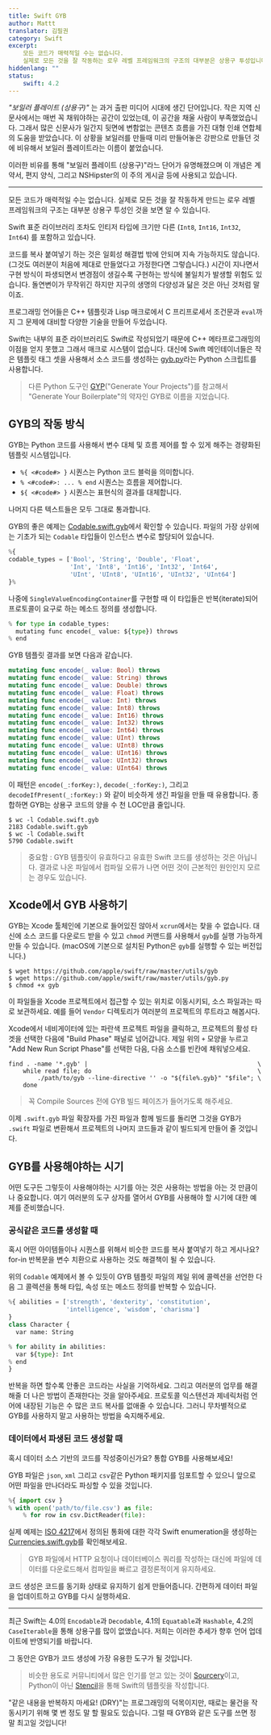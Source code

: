 ```yaml
---
title: Swift GYB
author: Mattt
translator: 김필권
category: Swift
excerpt:
    모든 코드가 매력적일 수는 없습니다.
    실제로 모든 것을 잘 작동하는 로우 레벨 프레임워크의 구조의 대부분은 상용구 투성입니다.
hiddenlang: ""
status:
    swift: 4.2
---
```


_"보일러 플레이트 (상용구)"_ 는 과거 출판 미디어 시대에 생긴 단어입니다. 작은 지역 신문사에서는 매번 꼭 채워야하는 공간이 있었는데, 이 공간을 채울 사람이 부족했었습니다. 그래서 많은 신문사가 일간지 뒷면에 변함없는 콘텐츠 흐름을 가진 대형 인쇄 연합체의 도움을 받았습니다. 이 상황을 보일러를 만들때 미리 만들어놓은 강판으로 만들던 것에 비유해서 보일러 플레이트라는 이름이 붙었습니다.

이러한 비유를 통해 "보일러 플레이트 (상용구)"라느 단어가 유명해졌으며 이 개념은 계약서, 편지 양식, 그리고 NSHipster의 이 주의 게시글 등에 사용되고 있습니다.

---

모든 코드가 매력적일 수는 없습니다. 실제로 모든 것을 잘 작동하게 만드는 로우 레벨 프레임워크의 구조는 대부분 상용구 투성인 것을 보면 알 수 있습니다.

Swift 표준 라이브러리 조차도 인티저 타입에 크기만 다른 (`Int8`, `Int16`, `Int32`, `Int64`) 를 포함하고 있습니다.

코드를 복사 붙여넣기 하는 것은 일회성 해결법 밖에 안되며 지속 가능하지도 않습니다. (그것도 여러분이 처음에 제대로 만들었다고 가정한다면 그렇습니다.) 시간이 지나면서 구현 방식이 파생되면서 변경점이 생길수록 구현하는 방식에 불일치가 발생할 위험도 있습니다. 돌연변이가 무작위긴 하지만 지구의 생명의 다양성과 닮은 것은 아닌 것처럼 말이죠.

프로그래밍 언어들은 C++ 템플릿과 Lisp 매크로에서 C 프리프로세서 조건문과 `eval`까지 그 문제에 대비할 다양한 기술을 만들어 두었습니다.

Swift는 내부의 표준 라이브러리도 Swift로 작성되었기 때문에 C++ 메타프로그래밍의 이점을 얻지 못했고 그래서 매크로 시스템이 없습니다. 대신에 Swift 메인테이너들은 작은 템플릿 태그 셋을 사용해서 소스 코드를 생성하는 [gyb.py](https://github.com/apple/swift/blob/master/utils/gyb.py)라는 Python 스크립트를 사용합니다.

> 다른 Python 도구인 [GYP](https://gyp.gsrc.io)("Generate Your Projects")를 참고해서 "Generate Your Boilerplate"의 약자인 GYB로 이름을 지었습니다.

## GYB의 작동 방식

GYB는 Python 코드를 사용해서 변수 대체 및 흐름 제어를 할 수 있게 해주는 경량화된 템플릿 시스템입니다.

- `%{ <#code#> }` 시퀀스는 Python 코드 블럭을 의미합니다.
- `% <#code#>: ... % end` 시퀀스는 흐름을 제어합니다.
- `${ <#code#> }` 시퀀스는 표현식의 결과를 대체합니다.

나머지 다른 텍스트들은 모두 그대로 통과합니다.

GYB의 좋은 예제는 [Codable.swift.gyb](https://github.com/apple/swift/blob/master/stdlib/public/core/Codable.swift.gyb)에서 확인할 수 있습니다. 파일의 가장 상위에는 기초가 되는 `Codable` 타입들이 인스턴스 변수로 할당되어 있습니다.

```python
%{
codable_types = ['Bool', 'String', 'Double', 'Float',
                 'Int', 'Int8', 'Int16', 'Int32', 'Int64',
                 'UInt', 'UInt8', 'UInt16', 'UInt32', 'UInt64']
}%
```

나중에 `SingleValueEncodingContainer`를 구현할 때 이 타입들은 반복(iterate)되어 프로토콜이 요구로 하는 메소드 정의를 생성합니다.

```python
% for type in codable_types:
  mutating func encode(_ value: ${type}) throws
% end
```

GYB 템플릿 결과를 보면 다음과 같습니다.

```swift
mutating func encode(_ value: Bool) throws
mutating func encode(_ value: String) throws
mutating func encode(_ value: Double) throws
mutating func encode(_ value: Float) throws
mutating func encode(_ value: Int) throws
mutating func encode(_ value: Int8) throws
mutating func encode(_ value: Int16) throws
mutating func encode(_ value: Int32) throws
mutating func encode(_ value: Int64) throws
mutating func encode(_ value: UInt) throws
mutating func encode(_ value: UInt8) throws
mutating func encode(_ value: UInt16) throws
mutating func encode(_ value: UInt32) throws
mutating func encode(_ value: UInt64) throws
```

이 패턴은 `encode(_:forKey:)`, `decode(_:forKey:)`, 그리고 `decodeIfPresent(_:forKey:)` 와 같이 비슷하게 생긴 파일을 만들 때 유용합니다. 종합하면 GYB는 상용구 코드의 양을 수 천 LOC만큼 줄입니다.

```terminal
$ wc -l Codable.swift.gyb
2183 Codable.swift.gyb
$ wc -l Codable.swift
5790 Codable.swift
```

> 중요함 : GYB 템플릿이 유효하다고 유효한 Swift 코드를 생성하는 것은 아닙니다.
> 결과로 나온 파일에서 컴파일 오류가 나면 어떤 것이 근본적인 원인인지 모르는 경우도 있습니다.

## Xcode에서 GYB 사용하기

GYB는 Xcode 툴체인에 기본으로 들어있진 않아서 `xcrun`에서는 찾을 수 없습니다. 대신에 소스 코드를 다운로드 받을 수 있고 `chmod` 커맨드를 사용해서 `gyb`를 실행 가능하게 만들 수 있습니다. (macOS에 기본으로 설치된 Python은 `gyb`를 실행할 수 있는 버전입니다.)

```terminal
$ wget https://github.com/apple/swift/raw/master/utils/gyb
$ wget https://github.com/apple/swift/raw/master/utils/gyb.py
$ chmod +x gyb
```

이 파일들을 Xcode 프로젝트에서 접근할 수 있는 위치로 이동시키되, 소스 파일과는 따로 보관하세요. 예를 들어 `Vendor` 디렉토리가 여러분의 프로젝트의 루트라고 해봅시다.

Xcode에서 네비게이터에 있는 파란색 프로젝트 파일을 클릭하고, 프로젝트의 활성 타겟을 선택한 다음에 "Build Phase" 패널로 넘어갑니다. 제일 위의 `+` 모양을 누르고 "Add New Run Script Phase"를 선택한 다음, 다음 소스를 빈칸에 채워넣으세요.

```shell
find . -name '*.gyb' |                                               \
    while read file; do                                              \
        ./path/to/gyb --line-directive '' -o "${file%.gyb}" "$file"; \
    done
```

> 꼭 Compile Sources 전에 GYB 빌드 페이즈가 들어가도록 해주세요.

이제 `.swift.gyb` 파일 확장자를 가진 파일과 함께 빌드를 돌리면 그것을 GYB가 `.swift` 파일로 변환해서 프로젝트의 나머지 코드들과 같이 빌드되게 만들어 줄 것입니다.


## GYB를 사용해야하는 시기

어떤 도구든 그렇듯이 사용해야하는 시기를 아는 것은 사용하는 방법을 아는 것 만큼이나 중요합니다. 여기 여러분의 도구 상자를 열어서 GYB를 사용해야 할 시기에 대한 예제를 준비했습니다.

### 공식같은 코드를 생성할 때

혹시 어떤 아이템들이나 시퀀스를 위해서 비슷한 코드를 복사 붙여넣기 하고 게시나요? for-in 반복문을 변수 치환으로 사용하는 것도 해결책이 될 수 있습니다.

위의 `Codable` 예제에서 볼 수 있듯이 GYB 템플릿 파일의 제일 위에 콜렉션을 선언한 다음 그 콜렉션을 통해 타입, 속성 또는 메소드 정의를 반복할 수 있습니다.

```python
%{ abilities = ['strength', 'dexterity', 'constitution',
                'intelligence', 'wisdom', 'charisma']
}
class Character {
  var name: String

% for ability in abilities:
  var ${type}: Int
% end
}
```

반복을 하면 할수록 안좋은 코드라는 사실을 기억하세요. 그리고 여러분의 업무를 해결해줄 더 나은 방법이 존재한다는 것을 알아주세요. 프로토콜 익스텐션과 제네릭처럼 언어에 내장된 기능은 수 많은 코드 복사를 없애줄 수 있습니다. 그러니 무차별적으로 GYB를 사용하지 말고 사용하는 방법을 숙지해주세요.

### 데이터에서 파생된 코드 생성할 때

혹시 데이터 소스 기반의 코드를 작성중이신가요? 통합 GYB를 사용해보세요!

GYB 파일은 `json`, `xml` 그리고 `csv`같은 Python 패키지를 임포트할 수 있으니 앞으로 어떤 파일을 만나더라도 파싱할 수 있을 것입니다.

```python
%{ import csv }
% with open('path/to/file.csv') as file:
    % for row in csv.DictReader(file):
```

실제 예제는 [ISO 4217](https://www.iso.org/iso-4217-currency-codes.html)에서 정의된 통화에 대한 각각 Swift enumeration을 생성하는 [Currencies.swift.gyb](https://github.com/Flight-School/Money/blob/master/Sources/Money/Currency.swift.gyb)를 확인해보세요.

> GYB 파일에서 HTTP 요청이나 데이터베이스 쿼리를 작성하는 대신에 파일에 데이터를 다운로드해서 컴파일을 빠르고 결정론적이게 유지하세요.

코드 생성은 코드를 동기화 상태로 유지하기 쉽게 만들어줍니다. 간편하게 데이터 파일을 업데이트하고 GYB를 다시 실행하세요.

---

최근 Swift는 4.0의 `Encodable`과 `Decodable`, 4.1의 `Equatable`과 `Hashable`, 4.2의 `CaseIterable`을 통해 상용구를 많이 없앴습니다. 저희는 이러한 추세가 향후 언어 업데이트에 반영되기를 바랍니다.

그 동안은 GYB가 코드 생성에 가장 유용한 도구가 될 것입니다.

> 비슷한 용도로 커뮤니티에서 많은 인기를 얻고 있는 것이 [Sourcery](https://github.com/krzysztofzablocki/Sourcery)이고, Python이 아닌 [Stencil](https://github.com/stencilproject/Stencil)을 통해 Swift의 템플릿을 작성합니다.

"같은 내용을 반복하지 마세요! (DRY)"는 프로그래밍의 덕목이지만, 때로는 물건을 작동시키기 위해 몇 번 정도 말 할 필요도 있습니다. 그럴 때 GYB와 같은 도구를 쓰면 정말 최고일 것입니다!
